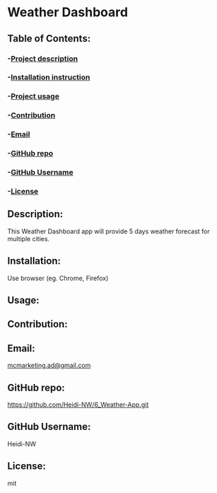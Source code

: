  

# Weather Dashboard




## Table of Contents:
### -[Project description](#Description)
### -[Installation instruction](#Installation)
### -[Project usage](#Usage)
### -[Contribution](#Contribution)
### -[Email](#Email)
### -[GitHub repo](#repo)
### -[GitHub Username](#username)
### -[License](#License)

## Description:
This Weather Dashboard app will provide 5 days weather forecast for multiple cities.

## Installation:
Use browser (eg. Chrome, Firefox)

## Usage:


## Contribution:


## Email:
mcmarketing.ad@gmail.com

## GitHub repo:
https://github.com/Heidi-NW/6_Weather-App.git

## GitHub Username:
Heidi-NW

## License:
mit
